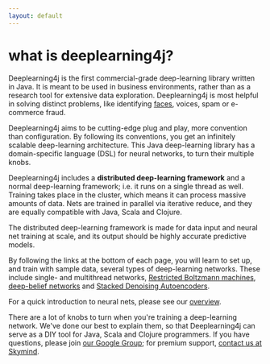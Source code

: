 ```yaml
---
layout: default
---
```


# what is deeplearning4j?

Deeplearning4j is the first commercial-grade deep-learning library written in Java. It is meant to be used in business environments, rather than as a research tool for extensive data exploration. Deeplearning4j is most helpful in solving distinct problems, like identifying [faces](../facial-reconstruction-tutorial.html), voices, spam or e-commerce fraud. 

Deeplearning4j aims to be cutting-edge plug and play, more convention than configuration. By following its conventions, you get an infinitely scalable deep-learning architecture. This Java deep-learning library has a domain-specific language (DSL) for neural networks, to turn their multiple knobs. 

Deeplearning4j includes a **distributed deep-learning framework** and a normal deep-learning framework; i.e. it runs on a single thread as well. Training takes place in the cluster, which means it can process massive amounts of data. Nets are trained in parallel via iterative reduce, and they are equally compatible with Java, Scala and Clojure.

The distributed deep-learning framework is made for data input and neural net training at scale, and its output should be highly accurate predictive models. 

By following the links at the bottom of each page, you will learn to set up, and train with sample data, several types of deep-learning networks. These include single- and multithread networks, [Restricted Boltzmann machines](../restrictedboltzmannmachine.html), [deep-belief networks](../deepbeliefnetwork.html) and [Stacked Denoising Autoencoders](../stackeddenoisingautoencoder.html). 

For a quick introduction to neural nets, please see our [overview](../overview.html).

There are a lot of knobs to turn when you're training a deep-learning network. We've done our best to explain them, so that Deeplearning4j can serve as a DIY tool for Java, Scala and Clojure programmers. If you have questions, please join [our Google Group](https://groups.google.com/forum/#!forum/deeplearning4j); for premium support, [contact us at Skymind](http://www.skymind.io/contact.html).

